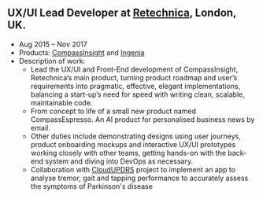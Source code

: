 ## UX/UI Lead Developer at [Retechnica](http://www.retechnica.com/), London, UK.
* Aug 2015 – Nov 2017
* Products: [CompassInsight](http://www.compassinsight.com/) and [Ingenia](https://www.ingeniapi.com/)
* Description of work: 
  * Lead the UX/UI and Front-End development of CompassInsight, Retechnica’s main product, turning product roadmap and user’s requirements into pragmatic, effective, elegant implementations, balancing a start-up’s need for speed with writing clean, scalable, maintainable code.
  * From concept to life of a small new product named CompassEspresso.  An AI product for personalised business news by email.
  * Other duties include demonstrating designs using user journeys, product onboarding mockups and interactive UX/UI prototypes working closely with other teams, getting hands-on with the back-end system and diving into DevOps as necessary.
  * Collaboration with [CloudUPDRS](http://www.updrs.net/) project to implement an app to analyse tremor, gait and tapping performance to accurately assess the symptoms of Parkinson's disease
